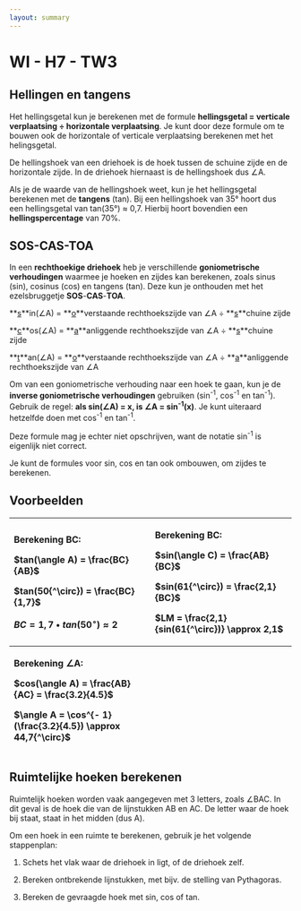 ```yaml
---
layout: summary
---
```


# WI - H7 - TW3

## Hellingen en tangens

Het hellingsgetal kun je berekenen met de formule **hellingsgetal = verticale verplaatsing ÷ horizontale verplaatsing**. Je kunt door deze formule om te bouwen ook de horizontale of verticale verplaatsing berekenen met het helingsgetal.

De hellingshoek van een driehoek is de hoek tussen de schuine zijde en de horizontale zijde. In de driehoek hiernaast is de hellingshoek dus ∠A.

Als je de waarde van de hellingshoek weet, kun je het hellingsgetal berekenen met de **tangens** (tan). Bij een hellingshoek van 35° hoort dus een hellingsgetal van tan(35°) ≈ 0,7. Hierbij hoort bovendien een **hellingspercentage** van 70%.

## SOS-CAS-TOA

In een **rechthoekige driehoek** heb je verschillende **goniometrische verhoudingen** waarmee je hoeken en zijdes kan berekenen, zoals sinus (sin), cosinus (cos) en tangens (tan). Deze kun je onthouden met het ezelsbruggetje **SOS**-**CAS**-**TOA**.

**<u>s</u>**in(∠A) = **<u>o</u>**verstaande rechthoekszijde van ∠A ÷ **<u>s</u>**chuine zijde

**<u>c</u>**os(∠A) = **<u>a</u>**anliggende rechthoekszijde van ∠A ÷ **<u>s</u>**chuine zijde

**<u>t</u>**an(∠A) = **<u>o</u>**verstaande rechthoekszijde van ∠A ÷ **<u>a</u>**anliggende rechthoekszijde van ∠A



Om van een goniometrische verhouding naar een hoek te gaan, kun je de **inverse goniometrische verhoudingen** gebruiken (sin<sup>-1</sup>, cos<sup>-1</sup> en tan<sup>-1</sup>). Gebruik de regel: **als sin(∠A) = x, is ∠A = sin<sup>-1</sup>(x)**. Je kunt uiteraard hetzelfde doen met cos<sup>-1</sup> en tan<sup>-1</sup>.

Deze formule mag je echter niet opschrijven, want de notatie sin<sup>-1</sup> is eigenlijk niet correct.

Je kunt de formules voor sin, cos en tan ook ombouwen, om zijdes te berekenen.

## Voorbeelden 

<table>
<colgroup>
<col style="width: 50%" />
<col style="width: 50%" />
</colgroup>
<thead>
<tr>
<th style="text-align: left;"><p></p>
<p>Berekening BC:</p>
<p><span class="math inline">$tan(\angle A) = \frac{BC}{AB}$</span></p>
<p><span class="math inline">$tan(50{^\circ}) = \frac{BC}{1,7}$</span></p>
<p><span class="math inline"><em>B</em><em>C</em> = 1, 7 • <em>t</em><em>a</em><em>n</em>(50<sup>∘</sup>) ≈ 2</span></p></th>
<th style="text-align: left;"><p></p>
<p>Berekening BC:</p>
<p><span class="math inline">$sin(\angle C) = \frac{AB}{BC}$</span></p>
<p><span class="math inline">$sin(61{^\circ}) = \frac{2,1}{BC}$</span></p>
<p><span class="math inline">$LM = \frac{2,1}{sin(61{^\circ})} \approx 2,1$</span></p></th>
</tr>
<tr>
<th style="text-align: left;"><p></p>
<p>Berekening ∠A:</p>
<p><span class="math inline">$cos(\angle A) = \frac{AB}{AC} = \frac{3.2}{4.5}$</span></p>
<p><span class="math inline">$\angle A = \cos^{- 1}(\frac{3.2}{4.5}) \approx 44,7{^\circ}$</span></p></th>
<th style="text-align: left;"></th>
</tr>
</thead>
<tbody>
</tbody>
</table>

## Ruimtelijke hoeken berekenen

Ruimtelijk hoeken worden vaak aangegeven met 3 letters, zoals $`\angle`$BAC. In dit geval is de hoek die van de lijnstukken AB en AC. De letter waar de hoek bij staat, staat in het midden (dus A).

Om een hoek in een ruimte te berekenen, gebruik je het volgende stappenplan:

1.  Schets het vlak waar de driehoek in ligt, of de driehoek zelf.

2.  Bereken ontbrekende lijnstukken, met bijv. de stelling van Pythagoras.

3.  Bereken de gevraagde hoek met sin, cos of tan.
